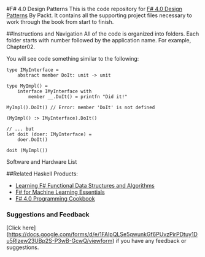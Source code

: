 #F# 4.0 Design Patterns
This is the code repository for [F# 4.0 Design Patterns](https://www.packtpub.com/application-development/f-40-design-patterns?utm_source=github&utm_campaign=9781785884726&utm_medium=repository) By Packt. It contains all the supporting project files necessary to work through the book from start to finish.

##Instructions and Navigation
All of the code is organized into folders. Each folder starts with number followed by the application name. For example, Chapter02.

You will see code something similar to the following:

```
type IMyInterface =
    abstract member DoIt: unit -> unit
    
type MyImpl() =
    interface IMyInterface with
        member __.DoIt() = printfn "Did it!"
        
MyImpl().DoIt() // Error: member 'DoIt' is not defined

(MyImpl() :> IMyInterface).DoIt()

// ... but
let doit (doer: IMyInterface) =
    doer.DoIt()

doit (MyImpl())

```

Software and Hardware List



##Related Haskell Products:
* [Learning F# Functional Data Structures and Algorithms](https://www.packtpub.com/application-development/learning-f-functional-data-structures-and-algorithms?utm_source=github&utm_campaign=9781783558476&utm_medium=repository)
* [F# for Machine Learning Essentials](https://www.packtpub.com/big-data-and-business-intelligence/f-machine-learning?utm_source=github&utm_campaign=9781783989348&utm_medium=repository)
* [F# 4.0 Programming Cookbook](https://www.packtpub.com/application-development/f-40-programming-cookbook?utm_source=github&utm_campaign=9781786468369&utm_medium=repository)






### Suggestions and Feedback
[Click here] (https://docs.google.com/forms/d/e/1FAIpQLSe5qwunkGf6PUvzPirPDtuy1Du5Rlzew23UBp2S-P3wB-GcwQ/viewform) if you have any feedback or suggestions.
